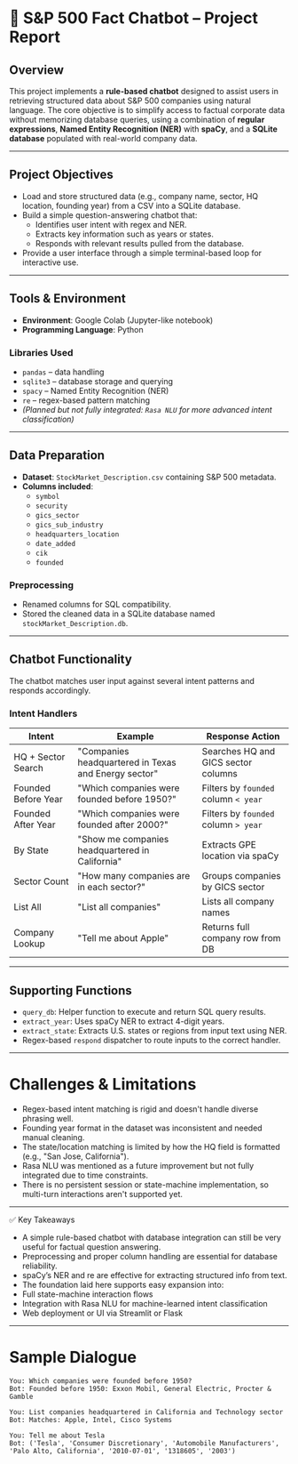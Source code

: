 # 🧠 S&P 500 Fact Chatbot – Project Report

## Overview

This project implements a **rule-based chatbot** designed to assist users in retrieving structured data about S&P 500 companies using natural language. The core objective is to simplify access to factual corporate data without memorizing database queries, using a combination of **regular expressions**, **Named Entity Recognition (NER)** with **spaCy**, and a **SQLite database** populated with real-world company data.

---

## Project Objectives

- Load and store structured data (e.g., company name, sector, HQ location, founding year) from a CSV into a SQLite database.
- Build a simple question-answering chatbot that:
  - Identifies user intent with regex and NER.
  - Extracts key information such as years or states.
  - Responds with relevant results pulled from the database.
- Provide a user interface through a simple terminal-based loop for interactive use.

---

## Tools & Environment

- **Environment**: Google Colab (Jupyter-like notebook)
- **Programming Language**: Python

### Libraries Used

- `pandas` – data handling
- `sqlite3` – database storage and querying
- `spacy` – Named Entity Recognition (NER)
- `re` – regex-based pattern matching
- *(Planned but not fully integrated: `Rasa NLU` for more advanced intent classification)*

---

## Data Preparation

- **Dataset**: `StockMarket_Description.csv` containing S&P 500 metadata.
- **Columns included**:
  - `symbol`
  - `security`
  - `gics_sector`
  - `gics_sub_industry`
  - `headquarters_location`
  - `date_added`
  - `cik`
  - `founded`

### Preprocessing

- Renamed columns for SQL compatibility.
- Stored the cleaned data in a SQLite database named `stockMarket_Description.db`.

---

## Chatbot Functionality

The chatbot matches user input against several intent patterns and responds accordingly.

### Intent Handlers

| **Intent**             | **Example**                                              | **Response Action**                                 |
|------------------------|----------------------------------------------------------|-----------------------------------------------------|
| HQ + Sector Search     | "Companies headquartered in Texas and Energy sector"     | Searches HQ and GICS sector columns                 |
| Founded Before Year    | "Which companies were founded before 1950?"              | Filters by `founded` column `< year`               |
| Founded After Year     | "Which companies were founded after 2000?"               | Filters by `founded` column `> year`               |
| By State               | "Show me companies headquartered in California"          | Extracts GPE location via spaCy                    |
| Sector Count           | "How many companies are in each sector?"                 | Groups companies by GICS sector                    |
| List All               | "List all companies"                                     | Lists all company names                            |
| Company Lookup         | "Tell me about Apple"                                    | Returns full company row from DB                   |

---

## Supporting Functions

- `query_db`: Helper function to execute and return SQL query results.
- `extract_year`: Uses spaCy NER to extract 4-digit years.
- `extract_state`: Extracts U.S. states or regions from input text using NER.
- Regex-based `respond` dispatcher to route inputs to the correct handler.

---

# Challenges & Limitations
- Regex-based intent matching is rigid and doesn't handle diverse phrasing well.
- Founding year format in the dataset was inconsistent and needed manual cleaning.
- The state/location matching is limited by how the HQ field is formatted (e.g., "San Jose, California").
- Rasa NLU was mentioned as a future improvement but not fully integrated due to time constraints.
- There is no persistent session or state-machine implementation, so multi-turn interactions aren't supported yet.

---

✅ Key Takeaways
- A simple rule-based chatbot with database integration can still be very useful for factual question answering.
- Preprocessing and proper column handling are essential for database reliability.
- spaCy’s NER and re are effective for extracting structured info from text.
- The foundation laid here supports easy expansion into:
- Full state-machine interaction flows
- Integration with Rasa NLU for machine-learned intent classification
- Web deployment or UI via Streamlit or Flask

---

# Sample Dialogue
```text
You: Which companies were founded before 1950?
Bot: Founded before 1950: Exxon Mobil, General Electric, Procter & Gamble

You: List companies headquartered in California and Technology sector
Bot: Matches: Apple, Intel, Cisco Systems

You: Tell me about Tesla
Bot: ('Tesla', 'Consumer Discretionary', 'Automobile Manufacturers', 'Palo Alto, California', '2010-07-01', '1318605', '2003')

```
